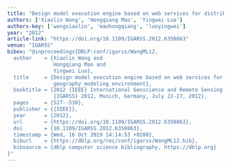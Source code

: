 ```yaml
---
title: "Design model execution engine based on web services for distributed geography modeling environment"
authors: ['Xiaolin Wang', 'Hongqiang Mao', 'Yingwei Luo']
authors-key: ['wangxiaolin', 'maohongqiang', 'luoyingwei']
year: "2012"
article-link: "https://doi.org/10.1109/IGARSS.2012.6350863"
venue: "IGARSS"
bibex: "@inproceedings{DBLP:conf/igarss/WangML12,
  author    = {Xiaolin Wang and
               Hongqiang Mao and
               Yingwei Luo},
  title     = {Design model execution engine based on web services for distributed
               geography modeling environment},
  booktitle = {2012 {IEEE} International Geoscience and Remote Sensing Symposium,
               {IGARSS} 2012, Munich, Germany, July 22-27, 2012},
  pages     = {527--530},
  publisher = {{IEEE}},
  year      = {2012},
  url       = {https://doi.org/10.1109/IGARSS.2012.6350863},
  doi       = {10.1109/IGARSS.2012.6350863},
  timestamp = {Wed, 16 Oct 2019 14:14:53 +0200},
  biburl    = {https://dblp.org/rec/conf/igarss/WangML12.bib},
  bibsource = {dblp computer science bibliography, https://dblp.org}
}"
---
```

